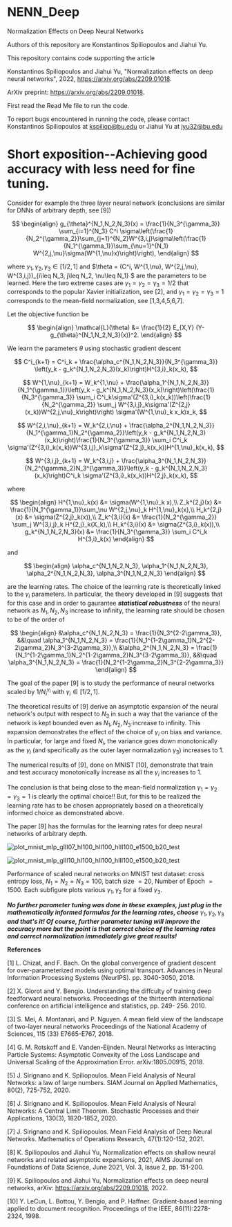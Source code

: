 # NENN_Deep
Normalization Effects on Deep Neural Networks

Authors of this repository are Konstantinos Spiliopoulos and Jiahui Yu.

This repository contains code supporting the article

Konstantinos Spiliopoulos and Jiahui Yu, "Normalization effects on deep neural networks", 2022, https://arxiv.org/abs/2209.01018.

ArXiv preprint: https://arxiv.org/abs/2209.01018.

First read the Read Me file to run the code.

To report bugs encountered in running the code, please contact Konstantinos Spiliopoulos at kspiliop@bu.edu or Jiahui Yu at jyu32@bu.edu


# Short exposition--Achieving good accuracy with less need for fine tuning. 

Consider for example the three layer neural network (conclusions are similar for DNNs of arbitrary depth, see [9])

$$
\begin{align}
g_{\theta}^{N_1,N_2,N_3}(x) = \frac{1}{N_3^{\gamma_3}} \sum_{i=1}^{N_3} C^i \sigma\left(\frac{1}{N_2^{\gamma_2}}\sum_{j=1}^{N_2}W^{3,i,j}\sigma\left(\frac{1}{N_1^{\gamma_1}}\sum_{\nu=1}^{N_1} W^{2,j,\nu}\sigma(W^{1,\nu}x)\right)\right),
\end{align}
$$

where $\gamma_{1},\gamma_{2},\gamma_{3}\in[1/2,1]$ and
$\theta = (C^i, W^{1,\nu}, W^{2,j,\nu}, W^{3,i,j})_{i\leq N_3, j\leq N_2, \nu\leq N_1} $
are the parameters to be learned. Here the two extreme cases are $\gamma_1=\gamma_2=\gamma_3=1/2$
that corresponds to the popular Xavier initialization, see [2], and $\gamma_1=\gamma_2=\gamma_3=1$ corresponds to the mean-field normalization, see [1,3,4,5,6,7]. 

Let the objective function be

$$
\begin{align}
\mathcal{L}(\theta) &= \frac{1}{2} E_{X,Y} (Y-g_{\theta}^{N_1,N_2,N_3}(x))^2.
\end{align}
$$

We learn the parameters $\theta$ using stochastic gradient descent 

$$
C^i_{k+1} = C^i_k + \frac{\alpha_c^{N_1,N_2,N_3}}{N_3^{\gamma_3}} \left(y_k - g_k^{N_1,N_2,N_3}(x_k)\right)H^{3,i}_k(x_k),
$$

$$
W^{1,\nu}_{k+1} = W_k^{1,\nu} + \frac{\alpha_1^{N_1,N_2,N_3}}{N_1^{\gamma_1}}\left(y_k - g_k^{N_1,N_2,N_3}(x_k)\right)\left(\frac{1}{N_3^{\gamma_3}}    
\sum_i C^i_k\sigma'(Z^{3,i}_k(x_k))\left(\frac{1}{N_2^{\gamma_2}} \sum_j W^{3,i,j}_k\sigma'(Z^{2,j}(x_k))W^{2,j,\nu}_k\right)\right) \sigma'(W^{1,\nu}_k x_k)x_k,
$$

$$
W^{2,i,\nu}_{k+1} = W_k^{2,i,\nu} + \frac{\alpha_2^{N_1,N_2,N_3}}{N_1^{\gamma_1}N_2^{\gamma_2}}\left(y_k - g_k^{N_1,N_2,N_3}(x_k)\right)\frac{1}{N_3^{\gamma_3}} \sum_i C^i_k \sigma'(Z^{3,i}_k(x_k))W^{3,i,j}_k\sigma'(Z^{2,j}_k(x_k))H^{1,\nu}_k(x_k),
$$

$$
W^{3,i,j}_{k+1} = W_k^{3,i,j} + \frac{\alpha_3^{N_1,N_2,N_3}}{N_2^{\gamma_2}N_3^{\gamma_3}}\left(y_k - g_k^{N_1,N_2,N_3}(x_k)\right)C^i_k \sigma'(Z^{3,i}_k(x_k))H^{2,j}_k(x_k),
$$

where

$$
\begin{align}
H^{1,\nu}_k(x) &= \sigma(W^{1,\nu}_k x),\\
Z_k^{2,j}(x) &= \frac{1}{N_1^{\gamma_1}}\sum_\nu W^{2,j,\nu}_k H^{1,\nu}_k(x),\\
H_k^{2,j}(x) &= \sigma(Z^{2,j}_k(x)),\\
Z_k^{3,i}(x) &= \frac{1}{N_2^{\gamma_2}} \sum_j W^{3,i,j}_k H^{2,j}_k(X_k),\\
H_k^{3,i}(x) &= \sigma(Z^{3,i}_k(x)),\\
g_k^{N_1,N_2,N_3}(x) &= \frac{1}{N_3^{\gamma_3}} \sum_i C^i_k H^{3,i}_k(x)
\end{align}
$$

and

$$
\begin{align}
\alpha_c^{N_1,N_2,N_3}, \alpha_1^{N_1,N_2,N_3}, \alpha_2^{N_1,N_2,N_3}, \alpha_3^{N_1,N_2,N_3}
\end{align}
$$

are the learning rates. The choice of the learning rate is theoretically linked to the $\gamma_i$ parameters. In particular, the theory developed in [9] suggests that for this case and in order to gaurantee ***statistical robustness*** of the neural network as $N_1,N_2,N_3$ increase to infinity, the learning rate should be chosen to be of the order of

$$
\begin{align}
&\alpha_c^{N_1,N_2,N_3} = \frac{1}{N_3^{2-2\gamma_3}}, &&\quad \alpha_1^{N_1,N_2,N_3} = \frac{1}{N_1^{1-2\gamma_1}N_2^{2-2\gamma_2}N_3^{3-2\gamma_3}},\\
&\alpha_2^{N_1,N_2,N_3} = \frac{1}{N_1^{1-2\gamma_1}N_2^{1-2\gamma_2}N_3^{3-2\gamma_3}}, &&\quad \alpha_3^{N_1,N_2,N_3} = \frac{1}{N_2^{1-2\gamma_2}N_3^{2-2\gamma_3}}
\end{align}
$$


The goal of the paper [9] is to study  the performance of neural networks scaled by $1/N_{i}^{\gamma_{i}}$
with $\gamma_{i} \in [1/2, 1]$. 

The theoretical results of [9] derive an asymptotic expansion of the neural network's output with respect to $N_{3}$ in such a way that the variance of the network is kept bounded even as $N_1,N_2,N_3$ increase to infinity. 
This expansion demonstrates the effect of the choice of  $\gamma_{i}$   on bias and variance.
In particular, for large and fixed $N_{i}$,
the variance goes down monotonically as the $\gamma_{i}$ (and specifically as the outer layer normalization $\gamma_3$) increases to $1$.

The numerical results of [9], done on MNIST [10], demonstrate that train and test accuracy monotonically increase as all the $\gamma_i$ increases to $1$. 

The conclusion is that being close to the mean-field normalization  $\gamma_1=\gamma_2=\gamma_3=1$  is clearly the optimal choice!! But, for this to be realized the learning rate has to be chosen appropriately based on a theoretically informed choice as demonstrated above. 

The paper [9] has the formulas for the learning rates for deep neural networks of arbitrary depth.

![plot_mnist_mlp_gIII07_hI100_hII100_hIII100_e1500_b20_test](https://user-images.githubusercontent.com/106413949/191279543-bdc0f43f-e09a-4324-add5-9e8fd2a6b14a.png)

![plot_mnist_mlp_gIII10_hI100_hII100_hIII100_e1500_b20_test](https://user-images.githubusercontent.com/106413949/191278660-5e5a2b62-c9cb-4942-bb10-32c70496325c.png)

Performance of scaled neural networks on MNIST test dataset: cross entropy loss, $N_1=N_2=N_3=100$, batch size $=20$, Number of Epoch $=1500$. Each subfigure plots various $\gamma_1, \gamma_2$ for a fixed $\gamma_3$.


***No further parameter tuning was done in these examples, just plug in the mathematically informed formulas for the learning rates, choose*** $\gamma_{1}, \gamma_{2}, \gamma_{3}$ ***and that's it! Of course, further parameter tuning will improve the accuracy more but the point is that correct choice of the learning rates and correct normalization immediately give great results!***

**References**

[1] L. Chizat, and F. Bach. On the global convergence of gradient descent for over-parameterized models
using optimal transport. Advances in Neural Information Processing Systems (NeurIPS). pp. 3040-3050,
2018.

[2] X. Glorot and Y. Bengio. Understanding the diffculty of training deep feedforward neural networks.
Proceedings of the thirteenth international conference on artificial intelligence and statistics, pp. 249-
256. 2010.

[3] S. Mei, A. Montanari, and P. Nguyen. A mean field view of the landscape of two-layer neural networks
Proceedings of the National Academy of Sciences, 115 (33) E7665-E767, 2018.

[4] G. M. Rotskoff and E. Vanden-Eijnden. Neural Networks as Interacting Particle Systems: Asymptotic
Convexity of the Loss Landscape and Universal Scaling of the Approximation Error. arXiv:1805.00915,
2018.

[5] J. Sirignano and K. Spiliopoulos. Mean Field Analysis of Neural Networks: a law of large numbers.
SIAM Journal on Applied Mathematics, 80(2), 725-752, 2020.

[6] J. Sirignano and K. Spiliopoulos. Mean Field Analysis of Neural Networks: A Central Limit Theorem.
Stochastic Processes and their Applications, 130(3), 1820-1852, 2020.

[7] J. Sirignano and K. Spiliopoulos. Mean Field Analysis of Deep Neural Networks. Mathematics of
Operations Research, 47(1):120-152, 2021.

[8] K. Spiliopoulos and Jiahui Yu, Normalization effects on shallow neural networks and related asymptotic expansions, 2021, AIMS Journal on Foundations of Data Science, June 2021, Vol. 3, Issue 2, pp. 151-200.

[9] K. Spiliopoulos and Jiahui Yu, Normalization effects on deep neural networks, arXiv: https://arxiv.org/abs/2209.01018, 2022.

[10] Y. LeCun, L. Bottou, Y. Bengio, and P. Haffner. Gradient-based learning applied to document recognition.
Proceedings of the IEEE, 86(11):2278-2324, 1998.


